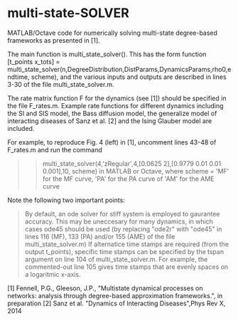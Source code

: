 # multi-state-SOLVER
MATLAB/Octave code for numerically solving multi-state degree-based frameworks as presented in [1]. 

The main function is multi_state_solver(). This has the form
function [t_points x_tots] = multi_state_solver(n,DegreeDistribution,DistParams,DynamicsParams,rho0,endtime, scheme),
and the various inputs and outputs are described in lines 3-30 of the file multi_state_solver.m. 

The rate matrix function F for the dynamics (see [1]) should be specified in the file F_rates.m. Example rate functions for different dynamics including the SI and SIS model, the Bass diffusion model, the generalize model of interacting diseases of Sanz et al. [2] and the Ising Glauber model are included. 

For example, to reproduce Fig. 4 (left) in [1], uncomment lines 43-48 of F_rates.m and run the command
>> multi_state_solver(4,'zRegular',4,[0.0625 2],[0.9779 0.01 0.01 0.001],10, scheme)
in MATLAB or Octave, where scheme = 'MF' for the MF curve, 'PA' for the PA curve of 'AM' for the AME curve

Note the following two important points:
> By default, an ode solver for stiff system is employed to gaurantee accuracy. This may be uneccesary for many dynamics, in which cases ode45 should be used (by replacing "ode2r" with "ode45" in lines 116 (MF), 133 (PA) and/or 155 (AME) of the file multi_state_solver.m)
> If alternatice time stamps are required (from the output t_points), specific time stamps can be specified by the tspan argument on line 104 of multi_state_solver.m. For example, the commented-out line 105 gives time stamps that are evenly spaces on a logaritmic x-axis. 

[1] Fennell, P.G., Gleeson, J.P., "Multistate dynamical processes on networks: analysis through degree-based approximation frameworks.", in preparation
[2] Sanz et al. "Dynamics of Interacting Diseases",Phys Rev X, 2014